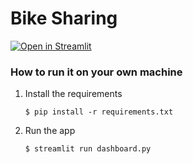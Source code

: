 # Bike Sharing

[![Open in Streamlit](https://static.streamlit.io/badges/streamlit_badge_black_white.svg)](https://bike-sharing-saintxceed.streamlit.app/)

### How to run it on your own machine

1. Install the requirements

   ```
   $ pip install -r requirements.txt
   ```

2. Run the app

   ```
   $ streamlit run dashboard.py
   ```
